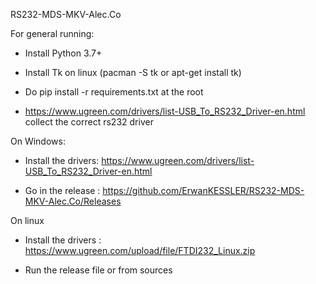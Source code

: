 RS232-MDS-MKV-Alec.Co

For general running:

- Install Python 3.7+

- Install Tk on linux (pacman -S tk or apt-get install tk)

- Do pip install -r requirements.txt at the root

- https://www.ugreen.com/drivers/list-USB_To_RS232_Driver-en.html collect the correct rs232 driver

On Windows: 

- Install the drivers: https://www.ugreen.com/drivers/list-USB_To_RS232_Driver-en.html

- Go in the release : https://github.com/ErwanKESSLER/RS232-MDS-MKV-Alec.Co/Releases

On linux

- Install the drivers : https://www.ugreen.com/upload/file/FTDI232_Linux.zip

- Run the release file or from sources
